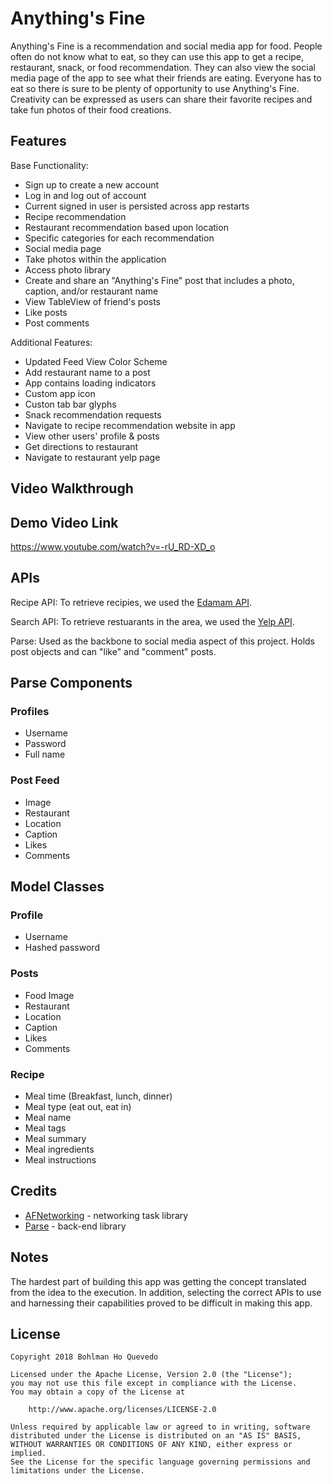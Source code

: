# Anything's Fine

Anything's Fine is a recommendation and social media app for food.  People often do not know what to eat, so they can use this app to get a recipe, restaurant, snack, or food recommendation.  They can also view the social media page of the app to see what their friends are eating.
Everyone has to eat so there is sure to be plenty of opportunity to use Anything's Fine.  Creativity can be expressed as users can share their favorite recipes and take fun photos of their food creations.

## Features

Base Functionality:
- Sign up to create a new account
- Log in and log out of account
- Current signed in user is persisted across app restarts
- Recipe recommendation
- Restaurant recommendation based upon location
- Specific categories for each recommendation
- Social media page
- Take photos within the application
- Access photo library
- Create and share an "Anything's Fine" post that includes a photo, caption, and/or restaurant name
- View TableView of friend's posts
- Like posts
- Post comments 

Additional Features:
- Updated Feed View Color Scheme
- Add restaurant name to a post
- App contains loading indicators
- Custom app icon
- Custon tab bar glyphs
- Snack recommendation requests
- Navigate to recipe recommendation website in app
- View other users' profile & posts
- Get directions to restaurant
- Navigate to restaurant yelp page

## Video Walkthrough



## Demo Video Link

https://www.youtube.com/watch?v=-rU_RD-XD_o

## APIs
Recipe API: To retrieve recipies, we used the [Edamam API](https://developer.edamam.com/).

Search API: To retrieve restuarants in the area, we used the [Yelp API](https://www.yelp.com/developers).

Parse: Used as the backbone to social media aspect of this project. Holds post objects and can "like" and "comment" posts.

## Parse Components

### Profiles

- Username
- Password
- Full name

### Post Feed
- Image
- Restaurant
- Location
- Caption
- Likes
- Comments

## Model Classes

### Profile
- Username
- Hashed password

### Posts
- Food Image
- Restaurant
- Location
- Caption
- Likes
- Comments

### Recipe
- Meal time (Breakfast, lunch, dinner)
- Meal type (eat out, eat in)
- Meal name
- Meal tags
- Meal summary
- Meal ingredients
- Meal instructions

## Credits

- [AFNetworking](https://github.com/AFNetworking/AFNetworking) - networking task library
- [Parse](https://devcenter.heroku.com/articles/deploying-a-parse-server-to-heroku) - back-end library

## Notes

The hardest part of building this app was getting the concept translated from the idea to the execution. In addition, selecting the correct APIs to use and harnessing their capabilities proved to be difficult in making this app.

## License

    Copyright 2018 Bohlman Ho Quevedo

    Licensed under the Apache License, Version 2.0 (the "License");
    you may not use this file except in compliance with the License.
    You may obtain a copy of the License at

        http://www.apache.org/licenses/LICENSE-2.0

    Unless required by applicable law or agreed to in writing, software
    distributed under the License is distributed on an "AS IS" BASIS,
    WITHOUT WARRANTIES OR CONDITIONS OF ANY KIND, either express or implied.
    See the License for the specific language governing permissions and
    limitations under the License.
